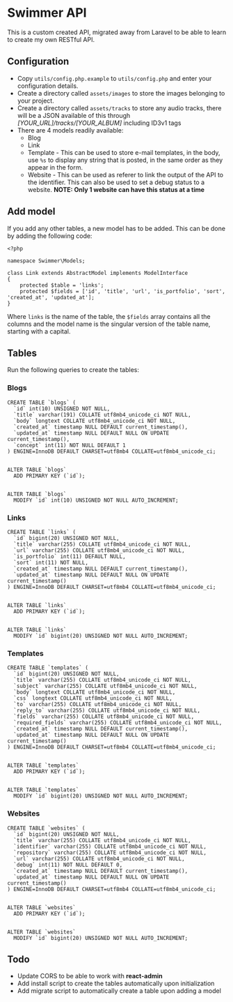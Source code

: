 # Swimmer API

This is a custom created API, migrated away from Laravel to be able to learn to create my own RESTful API.


## Configuration

* Copy `utils/config.php.example` to `utils/config.php` and enter your configuration details.
* Create a directory called `assets/images` to store the images belonging to your project.
* Create a directory called `assets/tracks` to store any audio tracks, there will be a JSON available of this through *[YOUR_URL]/tracks/[YOUR_ALBUM]* including ID3v1 tags
* There are 4 models readily available:
  * Blog
  * Link
  * Template - This can be used to store e-mail templates, in the body, use `%s` to display any string that is posted, in the same order as they appear in the form.
  * Website - This can be used as referer to link the output of the API to the identifier. This can also be used to set a debug status to a website. **NOTE: Only 1 website can have this status at a time**


## Add model

If you add any other tables, a new model has to be added. This can be done by adding the following code:

```
<?php

namespace Swimmer\Models;

class Link extends AbstractModel implements ModelInterface
{
	protected $table = 'links';
	protected $fields = ['id', 'title', 'url', 'is_portfolio', 'sort', 'created_at', 'updated_at'];
}
```

Where `links` is the name of the table, the `$fields` array contains all the columns and the model name is the singular version of the table name, starting with a capital.


## Tables

Run the following queries to create the tables:

### Blogs

```
CREATE TABLE `blogs` (
  `id` int(10) UNSIGNED NOT NULL,
  `title` varchar(191) COLLATE utf8mb4_unicode_ci NOT NULL,
  `body` longtext COLLATE utf8mb4_unicode_ci NOT NULL,
  `created_at` timestamp NULL DEFAULT current_timestamp(),
  `updated_at` timestamp NULL DEFAULT NULL ON UPDATE current_timestamp(),
  `concept` int(11) NOT NULL DEFAULT 1
) ENGINE=InnoDB DEFAULT CHARSET=utf8mb4 COLLATE=utf8mb4_unicode_ci;


ALTER TABLE `blogs`
  ADD PRIMARY KEY (`id`);


ALTER TABLE `blogs`
  MODIFY `id` int(10) UNSIGNED NOT NULL AUTO_INCREMENT;
```

### Links
```
CREATE TABLE `links` (
  `id` bigint(20) UNSIGNED NOT NULL,
  `title` varchar(255) COLLATE utf8mb4_unicode_ci NOT NULL,
  `url` varchar(255) COLLATE utf8mb4_unicode_ci NOT NULL,
  `is_portfolio` int(11) DEFAULT NULL,
  `sort` int(11) NOT NULL,
  `created_at` timestamp NULL DEFAULT current_timestamp(),
  `updated_at` timestamp NULL DEFAULT NULL ON UPDATE current_timestamp()
) ENGINE=InnoDB DEFAULT CHARSET=utf8mb4 COLLATE=utf8mb4_unicode_ci;


ALTER TABLE `links`
  ADD PRIMARY KEY (`id`);


ALTER TABLE `links`
  MODIFY `id` bigint(20) UNSIGNED NOT NULL AUTO_INCREMENT;
```

### Templates
```
CREATE TABLE `templates` (
  `id` bigint(20) UNSIGNED NOT NULL,
  `title` varchar(255) COLLATE utf8mb4_unicode_ci NOT NULL,
  `subject` varchar(255) COLLATE utf8mb4_unicode_ci NOT NULL,
  `body` longtext COLLATE utf8mb4_unicode_ci NOT NULL,
  `css` longtext COLLATE utf8mb4_unicode_ci NOT NULL,
  `to` varchar(255) COLLATE utf8mb4_unicode_ci NOT NULL,
  `reply_to` varchar(255) COLLATE utf8mb4_unicode_ci NOT NULL,
  `fields` varchar(255) COLLATE utf8mb4_unicode_ci NOT NULL,
  `required_fields` varchar(255) COLLATE utf8mb4_unicode_ci NOT NULL,
  `created_at` timestamp NULL DEFAULT current_timestamp(),
  `updated_at` timestamp NULL DEFAULT NULL ON UPDATE current_timestamp()
) ENGINE=InnoDB DEFAULT CHARSET=utf8mb4 COLLATE=utf8mb4_unicode_ci;


ALTER TABLE `templates`
  ADD PRIMARY KEY (`id`);


ALTER TABLE `templates`
  MODIFY `id` bigint(20) UNSIGNED NOT NULL AUTO_INCREMENT;
```

### Websites
```
CREATE TABLE `websites` (
  `id` bigint(20) UNSIGNED NOT NULL,
  `title` varchar(255) COLLATE utf8mb4_unicode_ci NOT NULL,
  `identifier` varchar(255) COLLATE utf8mb4_unicode_ci NOT NULL,
  `repository` varchar(255) COLLATE utf8mb4_unicode_ci NOT NULL,
  `url` varchar(255) COLLATE utf8mb4_unicode_ci NOT NULL,
  `debug` int(11) NOT NULL DEFAULT 0,
  `created_at` timestamp NULL DEFAULT current_timestamp(),
  `updated_at` timestamp NULL DEFAULT NULL ON UPDATE current_timestamp()
) ENGINE=InnoDB DEFAULT CHARSET=utf8mb4 COLLATE=utf8mb4_unicode_ci;


ALTER TABLE `websites`
  ADD PRIMARY KEY (`id`);


ALTER TABLE `websites`
  MODIFY `id` bigint(20) UNSIGNED NOT NULL AUTO_INCREMENT;
```


## Todo

* Update CORS to be able to work with **react-admin**
* Add install script to create the tables automatically upon initialization
* Add migrate script to automatically create a table upon adding a model